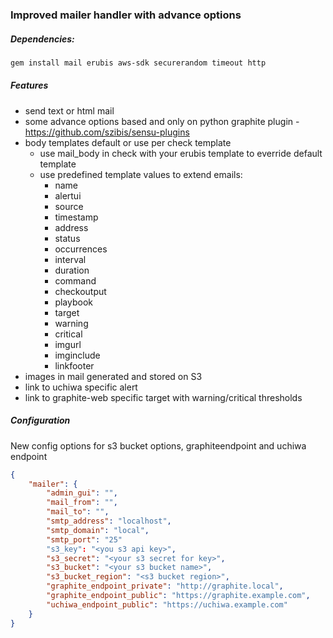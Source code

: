 ### Improved mailer handler with advance options

##### Dependencies:

```bash
gem install mail erubis aws-sdk securerandom timeout http
```

##### Features

* send text or html mail
* some advance options based and only on python graphite plugin - https://github.com/szibis/sensu-plugins
* body templates default or use per check template
  * use mail_body in check with your erubis template to everride default template
  * use predefined template values to extend emails:
    * name
    * alertui
    * source
    * timestamp
    * address
    * status
    * occurrences
    * interval
    * duration
    * command
    * checkoutput
    * playbook
    * target
    * warning
    * critical
    * imgurl
    * imginclude
    * linkfooter
* images in mail generated and stored on S3
* link to uchiwa specific alert
* link to graphite-web specific target with warning/critical thresholds

##### Configuration

New config options for s3 bucket options, graphiteendpoint and uchiwa endpoint

```json
{
    "mailer": {
        "admin_gui": "",
        "mail_from": "",
        "mail_to": "",
        "smtp_address": "localhost",
        "smtp_domain": "local",
        "smtp_port": "25"
        "s3_key": "<you s3 api key>",
        "s3_secret": "<your s3 secret for key>",
        "s3_bucket": "<your s3 bucket name>",
        "s3_bucket_region": "<s3 bucket region>",
        "graphite_endpoint_private": "http://graphite.local",
        "graphite_endpoint_public": "https://graphite.example.com",
        "uchiwa_endpoint_public": "https://uchiwa.example.com"
    }
}
```

